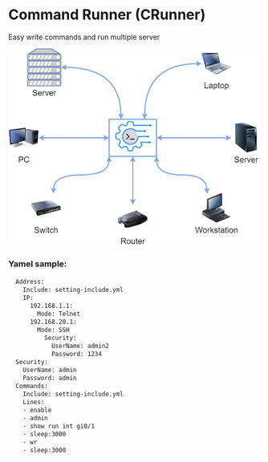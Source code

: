 # Command Runner (CRunner)
Easy write commands and run multiple server

<p align="center" width="100%">
  <img src="/images/crunner.png"> 
</p>
  
### Yamel sample:
```
  Address:
    Include: setting-include.yml
    IP:
      192.168.1.1:
        Mode: Telnet
      192.168.20.1:
        Mode: SSH
          Security:
            UserName: admin2
            Password: 1234
  Security:
    UserName: admin
    Password: admin
  Commands:
    Include: setting-include.yml
    Lines:
    - enable
    - admin
    - show run int gi0/1
    - sleep:3000
    - wr
    - sleep:3000
```

